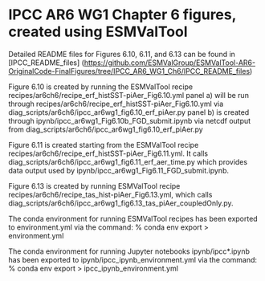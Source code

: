 # IPCC AR6 WG1 Chapter 6 figures, created using ESMValTool 

Detailed README files for Figures 6.10, 6.11, and 6.13 can be found in [IPCC_README_files] (https://github.com/ESMValGroup/ESMValTool-AR6-OriginalCode-FinalFigures/tree/IPCC_AR6_WG1_Ch6/IPCC_README_files)  

Figure 6.10 is created by running the ESMValTool recipe recipes/ar6ch6/recipe_erf_histSST-piAer_Fig6.10.yml
panel a) will be run through recipes/ar6ch6/recipe_erf_histSST-piAer_Fig6.10.yml via diag_scripts/ar6ch6/ipcc_ar6wg1_fig6.10_erf_piAer.py
panel b) is created through ipynb/ipcc_ar6wg1_Fig6.10b_FGD_submit.ipynb via netcdf output from diag_scripts/ar6ch6/ipcc_ar6wg1_fig6.10_erf_piAer.py

Figure 6.11 is created starting from the ESMValTool recipe recipes/ar6ch6/recipe_erf_histSST-piAer_Fig6.11.yml.  It calls 
diag_scripts/ar6ch6/ipcc_ar6wg1_fig6.11_erf_aer_time.py which provides data output used by ipynb/ipcc_ar6wg1_Fig6.11_FGD_submit.ipynb.

Figure 6.13 is created by running ESMValTool recipe recipes/ar6ch6/recipe_tas_hist-piAer_Fig6.13.yml, which calls 
diag_scripts/ar6ch6/ipcc_ar6wg1_fig6.13_tas_piAer_coupledOnly.py.

The conda environment for running ESMValTool recipes has been exported to environment.yml via the command:
% conda env export > environment.yml

The conda environment for running Jupyter notebooks ipynb/ipcc*.ipynb has been exported to ipynb/ipcc_ipynb_environment.yml via the command:
% conda env export > ipcc_ipynb_environment.yml

